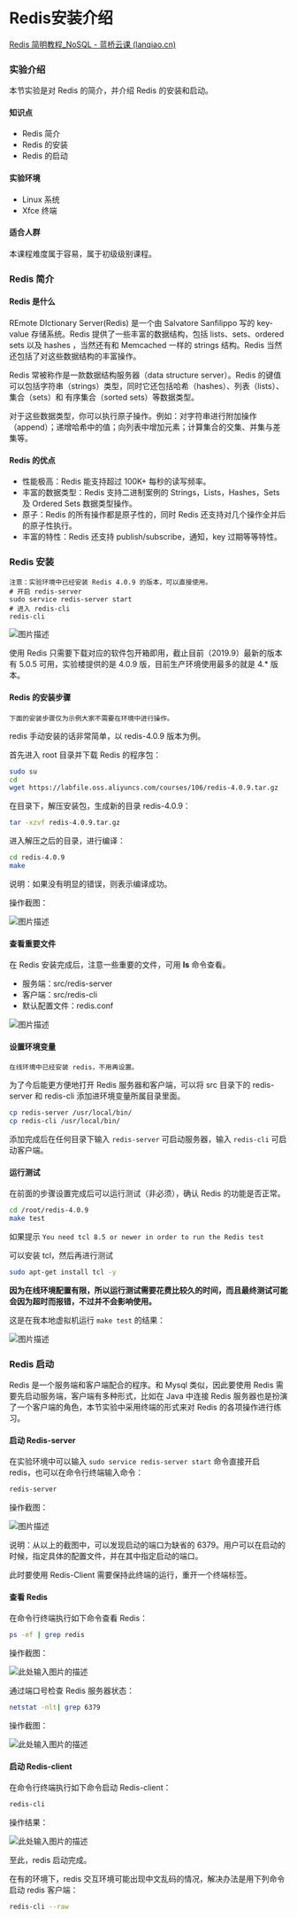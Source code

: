 # Redis安装介绍

[Redis 简明教程_NoSQL - 蓝桥云课 (lanqiao.cn)](https://www.lanqiao.cn/courses/106)

### 实验介绍

本节实验是对 Redis 的简介，并介绍 Redis 的安装和启动。

#### 知识点

- Redis 简介
- Redis 的安装
- Redis 的启动

#### 实验环境

- Linux 系统
- Xfce 终端

#### 适合人群

本课程难度属于容易，属于初级级别课程。

### Redis 简介

#### Redis 是什么

REmote DIctionary Server(Redis) 是一个由 Salvatore Sanfilippo 写的 key-value 存储系统。Redis 提供了一些丰富的数据结构，包括 lists、sets、ordered sets 以及 hashes ，当然还有和 Memcached 一样的 strings 结构。Redis 当然还包括了对这些数据结构的丰富操作。

Redis 常被称作是一款数据结构服务器（data structure server）。Redis 的键值可以包括字符串（strings）类型，同时它还包括哈希（hashes）、列表（lists）、集合（sets）和 有序集合（sorted sets）等数据类型。

对于这些数据类型，你可以执行原子操作。例如：对字符串进行附加操作（append）；递增哈希中的值；向列表中增加元素；计算集合的交集、并集与差集等。

#### Redis 的优点

- 性能极高：Redis 能支持超过 100K+ 每秒的读写频率。
- 丰富的数据类型：Redis 支持二进制案例的 Strings，Lists，Hashes，Sets 及 Ordered Sets 数据类型操作。
- 原子：Redis 的所有操作都是原子性的，同时 Redis 还支持对几个操作全并后的原子性执行。
- 丰富的特性：Redis 还支持 publish/subscribe，通知，key 过期等等特性。

### Redis 安装

```
注意：实验环境中已经安装 Redis 4.0.9 的版本，可以直接使用。
# 开启 redis-server
sudo service redis-server start
# 进入 redis-cli
redis-cli
```

![图片描述](https://doc.shiyanlou.com/courses/uid871732-20190911-1568179318349)

使用 Redis 只需要下载对应的软件包开箱即用，截止目前（2019.9）最新的版本有 5.0.5 可用，实验楼提供的是 4.0.9 版，目前生产环境使用最多的就是 4.* 版本。

#### Redis 的安装步骤

```
下面的安装步骤仅为示例大家不需要在环境中进行操作。
```

redis 手动安装的话非常简单，以 redis-4.0.9 版本为例。

首先进入 root 目录并下载 Redis 的程序包：

```bash
sudo su
cd
wget https://labfile.oss.aliyuncs.com/courses/106/redis-4.0.9.tar.gz
```

在目录下，解压安装包，生成新的目录 redis-4.0.9：

```bash
tar -xzvf redis-4.0.9.tar.gz
```

进入解压之后的目录，进行编译：

```bash
cd redis-4.0.9
make
```

说明：如果没有明显的错误，则表示编译成功。

操作截图：

![图片描述](https://doc.shiyanlou.com/courses/uid871732-20190911-1568183676131)

#### 查看重要文件

在 Redis 安装完成后，注意一些重要的文件，可用 **ls** 命令查看。

- 服务端：src/redis-server
- 客户端：src/redis-cli
- 默认配置文件：redis.conf

![图片描述](https://doc.shiyanlou.com/courses/uid871732-20190911-1568183745918)

#### 设置环境变量

```
在线环境中已经安装 redis，不用再设置。
```

为了今后能更方便地打开 Redis 服务器和客户端，可以将 src 目录下的 redis-server 和 redis-cli 添加进环境变量所属目录里面。

```bash
cp redis-server /usr/local/bin/
cp redis-cli /usr/local/bin/
```

添加完成后在任何目录下输入 `redis-server` 可启动服务器，输入 `redis-cli` 可启动客户端。

#### 运行测试

在前面的步骤设置完成后可以运行测试（非必须），确认 Redis 的功能是否正常。

```bash
cd /root/redis-4.0.9
make test
```

如果提示 `You need tcl 8.5 or newer in order to run the Redis test`

可以安装 tcl，然后再进行测试

```bash
sudo apt-get install tcl -y
```

**因为在线环境配置有限，所以运行测试需要花费比较久的时间，而且最终测试可能会因为超时而报错，不过并不会影响使用。**

这是在我本地虚拟机运行 `make test` 的结果：

![图片描述](https://doc.shiyanlou.com/courses/uid871732-20190911-1568187238650)

### Redis 启动

Redis 是一个服务端和客户端配合的程序。和 Mysql 类似，因此要使用 Redis 需要先启动服务端，客户端有多种形式，比如在 Java 中连接 Redis 服务器也是扮演了一个客户端的角色，本节实验中采用终端的形式来对 Redis 的各项操作进行练习。

#### 启动 Redis-server

在实验环境中可以输入 `sudo service redis-server start` 命令直接开启 redis，也可以在命令行终端输入命令：

```bash
redis-server
```

操作截图：

![图片描述](https://doc.shiyanlou.com/courses/uid871732-20190911-1568184134186)

说明：从以上的截图中，可以发现启动的端口为缺省的 6379。用户可以在启动的时候，指定具体的配置文件，并在其中指定启动的端口。

此时要使用 Redis-Client 需要保持此终端的运行，重开一个终端标签。

#### 查看 Redis

在命令行终端执行如下命令查看 Redis：

```bash
ps -ef | grep redis
```

操作截图：

![此处输入图片的描述](https://doc.shiyanlou.com/document-uid600404labid9782timestamp1550048583914.png)

通过端口号检查 Redis 服务器状态：

```bash
netstat -nlt| grep 6379
```

操作截图：

![此处输入图片的描述](https://doc.shiyanlou.com/document-uid600404labid9782timestamp1550048643832.png)

#### 启动 Redis-client

在命令行终端执行如下命令启动 Redis-client：

```bash
redis-cli
```

操作结果：

![此处输入图片的描述](https://doc.shiyanlou.com/document-uid600404labid9782timestamp1550048776918.png)

至此，redis 启动完成。

在有的环境下，redis 交互环境可能出现中文乱码的情况，解决办法是用下列命令启动 redis 客户端：

```bash
redis-cli --raw
```

